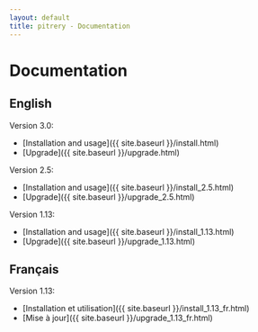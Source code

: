 ```yaml
---
layout: default
title: pitrery - Documentation
---
```


Documentation
=============

English
-------

Version 3.0:

* [Installation and usage]({{ site.baseurl }}/install.html)
* [Upgrade]({{ site.baseurl }}/upgrade.html)

Version 2.5:

* [Installation and usage]({{ site.baseurl }}/install_2.5.html)
* [Upgrade]({{ site.baseurl }}/upgrade_2.5.html)


Version 1.13:

* [Installation and usage]({{ site.baseurl }}/install_1.13.html)
* [Upgrade]({{ site.baseurl }}/upgrade_1.13.html)


Français
--------

Version 1.13:

* [Installation et utilisation]({{ site.baseurl }}/install_1.13_fr.html)
* [Mise à jour]({{ site.baseurl }}/upgrade_1.13_fr.html)

